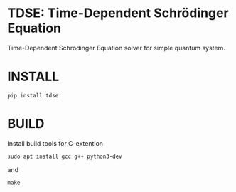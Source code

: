 # TDSE: Time-Dependent Schrödinger Equation
Time-Dependent Schrödinger Equation solver for simple quantum system.

# INSTALL
```
pip install tdse
```

# BUILD
Install build tools for C-extention
```
sudo apt install gcc g++ python3-dev
```
and
```
make
```
